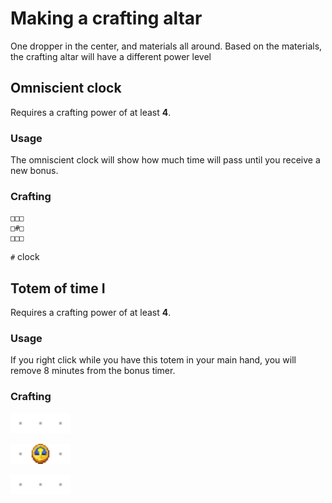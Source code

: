 # Making a crafting altar
One dropper in the center, and materials all around. Based on the materials, the crafting altar will have a different power level
## Omniscient clock
Requires a crafting power of at least **4**.
### Usage
The omniscient clock will show how much time will pass until you receive a new bonus.
### Crafting
```
□□□ 
□#□
□□□
```
`#` clock
## Totem of time I
Requires a crafting power of at least **4**.
### Usage
If you right click while you have this totem in your main hand, you will remove 8 minutes from the bonus timer.
### Crafting
<img src="../../../gitimages/empty.png" width=32><img src="../../../gitimages/empty.png" width=32><img src="../../../gitimages/empty.png" width=32>

<img src="../../../gitimages/empty.png" width=32><img src="../../../gitimages/clock.png" width=32><img src="../../../gitimages/empty.png" width=32>

<img src="../../../gitimages/empty.png" width=32><img src="../../../gitimages/empty.png" width=32><img src="../../../gitimages/empty.png" width=32>